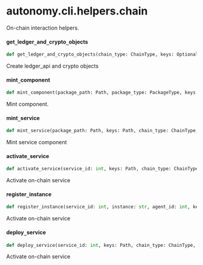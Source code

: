 <a id="autonomy.cli.helpers.chain"></a>

# autonomy.cli.helpers.chain

On-chain interaction helpers.

<a id="autonomy.cli.helpers.chain.get_ledger_and_crypto_objects"></a>

#### get`_`ledger`_`and`_`crypto`_`objects

```python
def get_ledger_and_crypto_objects(chain_type: ChainType, keys: Optional[Path] = None, password: Optional[str] = None) -> Tuple[LedgerApi, Crypto]
```

Create ledger_api and crypto objects

<a id="autonomy.cli.helpers.chain.mint_component"></a>

#### mint`_`component

```python
def mint_component(package_path: Path, package_type: PackageType, keys: Path, chain_type: ChainType, dependencies: List[int], nft_image_hash: Optional[str] = None, password: Optional[str] = None, skip_hash_check: bool = False) -> None
```

Mint component.

<a id="autonomy.cli.helpers.chain.mint_service"></a>

#### mint`_`service

```python
def mint_service(package_path: Path, keys: Path, chain_type: ChainType, agent_id: int, number_of_slots: int, cost_of_bond: int, threshold: int, nft_image_hash: Optional[str] = None, password: Optional[str] = None, skip_hash_check: bool = False) -> None
```

Mint service component

<a id="autonomy.cli.helpers.chain.activate_service"></a>

#### activate`_`service

```python
def activate_service(service_id: int, keys: Path, chain_type: ChainType, password: Optional[str] = None) -> None
```

Activate on-chain service

<a id="autonomy.cli.helpers.chain.register_instance"></a>

#### register`_`instance

```python
def register_instance(service_id: int, instance: str, agent_id: int, keys: Path, chain_type: ChainType, password: Optional[str] = None) -> None
```

Activate on-chain service

<a id="autonomy.cli.helpers.chain.deploy_service"></a>

#### deploy`_`service

```python
def deploy_service(service_id: int, keys: Path, chain_type: ChainType, deployment_payload: Optional[str] = None, password: Optional[str] = None) -> None
```

Activate on-chain service

